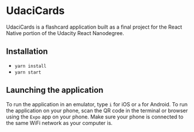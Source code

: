 # UdaciCards

UdaciCards is a flashcard application built as a final project for the React Native portion of the Udacity React Nanodegree.

## Installation

- `yarn install`
- `yarn start`

## Launching the application

To run the application in an emulator, type `i` for iOS or `a` for Android.
To run the application on your phone, scan the QR code in the terminal or browser using the `Expo` app on your phone. Make sure your phone is connected to the same WiFi network as your computer is.

